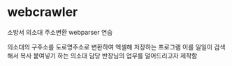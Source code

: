 # webcrawler
소방서 의소대 주소변환 webparser 연습

의소대의 구주소를 도로명주소로 변환하여 엑셀해 저장하는 프로그램
이를 일일이 검색해서 복사 붙여넣기 하는 의소대 담당 반장님의 업무를 덜어드리고자 제작함
